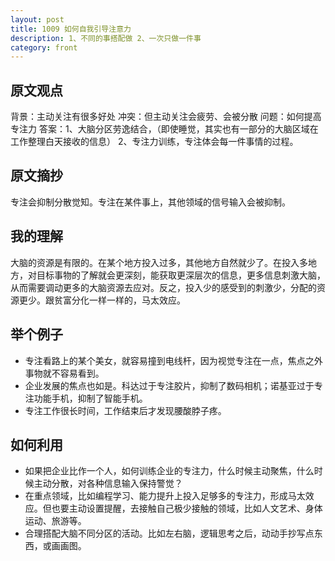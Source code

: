 ```yaml
---
layout: post
title: 1009 如何自我引导注意力
description: 1、不同的事搭配做 2、一次只做一件事
category: front
---
```


## 原文观点
背景：主动关注有很多好处
冲突：但主动关注会疲劳、会被分散
问题：如何提高专注力
答案：1、大脑分区劳逸结合，（即使睡觉，其实也有一部分的大脑区域在工作整理白天接收的信息）
     2、专注力训练，专注体会每一件事情的过程。

## 原文摘抄
专注会抑制分散觉知。专注在某件事上，其他领域的信号输入会被抑制。

## 我的理解
大脑的资源是有限的。在某个地方投入过多，其他地方自然就少了。在投入多地方，对目标事物的了解就会更深刻，能获取更深层次的信息，更多信息刺激大脑，从而需要调动更多的大脑资源去应对。反之，投入少的感受到的刺激少，分配的资源更少。跟贫富分化一样一样的，马太效应。

## 举个例子
- 专注看路上的某个美女，就容易撞到电线杆，因为视觉专注在一点，焦点之外事物就不容易看到。
- 企业发展的焦点也如是。科达过于专注胶片，抑制了数码相机；诺基亚过于专注功能手机，抑制了智能手机。
- 专注工作很长时间，工作结束后才发现腰酸脖子疼。

## 如何利用
- 如果把企业比作一个人，如何训练企业的专注力，什么时候主动聚焦，什么时候主动分散，对各种信息输入保持警觉？
- 在重点领域，比如编程学习、能力提升上投入足够多的专注力，形成马太效应。但也要主动设置提醒，去接触自己极少接触的领域，比如人文艺术、身体运动、旅游等。
- 合理搭配大脑不同分区的活动。比如左右脑，逻辑思考之后，动动手抄写点东西，或画画图。
